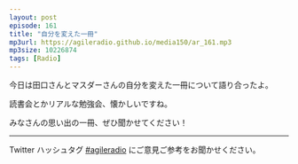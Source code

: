 ```yaml
---
layout: post
episode: 161
title: "自分を変えた一冊"
mp3url: https://agileradio.github.io/media150/ar_161.mp3
mp3size: 10226874
tags: [Radio]
---
```


今日は田口さんとマスダーさんの自分を変えた一冊について語り合ったよ。

読書会とかリアルな勉強会、懐かしいですね。

みなさんの思い出の一冊、ぜひ聞かせてください！

---

Twitter ハッシュタグ [#agileradio](https://twitter.com/intent/tweet?hashtags=agileradio) にご意見ご参考をお聞かせください。
